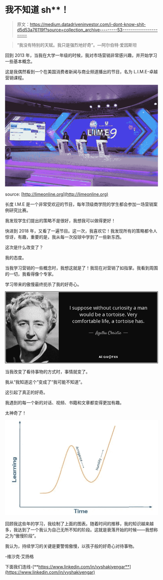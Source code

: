 # 我不知道 sh**！

> 原文：<https://medium.datadriveninvestor.com/i-dont-know-shit-d5d53a76119f?source=collection_archive---------53----------------------->

> “我没有特别的天赋。我只是强烈地好奇”。—阿尔伯特·爱因斯坦

回到 2013 年，当我在大学一年级的时候，我对市场营销非常感兴趣，并开始学习一些基本概念。

这是我偶然看到一个在美国消费者新闻与商业频道播出的节目，名为 L.I.M.E-卓越营销课程。

![](img/d713a65bbc180eb0df061a008c918c84.png)

source: [http://limeonline.org](http://limeonline.org)

长度 I.M.E 是一个非常受欢迎的节目，每年顶级商学院的学生都会参加一场营销案例研究比赛。

我发现学生们提出的策略不是很好，我想我可以做得更好！

快进到 2018 年，又看了一遍节目。这一次，我喜欢它！我发现所有的策略都令人惊讶，有趣，重要的是，我从每一次投球中学到了一些新东西。

这次是什么改变了？

我的态度。

当我学习营销的一些概念时，我想这就是了！我现在对营销了如指掌。我看到周围的一切，我看得像个专家。

学习带来的傲慢最终扼杀了我的好奇心。

![](img/dbabc54b523c5a2e2084207397515de9.png)

当我改变了看待事物的方式时，事情就变了。

我从“我知道这个”变成了“我可能不知道”。

这引起了真正的好奇。

我遇到的每一个新的对话、视频、书籍和文章都变得更加有趣。

太神奇了！

![](img/7e08c6c0ca10e96ffc10d90274214a68.png)

回顾我这些年的学习，我绘制了上面的图表。随着时间的推移，我的知识越来越多，我达到了一个我认为自己无所不知的阶段。这就是衰落开始的时候——我想称之为“傲慢阶段”。

我认为，持续学习的关键是要警惕傲慢，以孩子般的好奇心对待事物。

-维沙克·艾扬格

下面我们连线-[**https://www.linkedin.com/in/vyshakiyengar**](https://www.linkedin.com/in/vyshakiyengar)